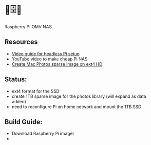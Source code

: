 # 🍓🗄️🍓
Raspberry Pi OMV NAS

## Resources
- [Video guide for headless Pi setup](https://www.youtube.com/watch?v=hCxT0A-5_9k&t=580s)
- [YouTube video to make cheap Pi NAS](https://www.youtube.com/watch?v=KKpPgwa_Fys)
- [Create Mac Photos sparse image on ext4 HD](https://discussions.apple.com/thread/8030554)

## Status:
- ext4 format for the SSD
- create 1TB sparse image for the photos library (will expand as data added)
- need to reconfigure Pi on home network and mount the 1TB SSD

## Build Guide:
- Download Raspberry Pi imager
- 
